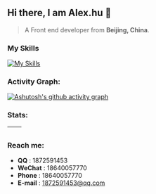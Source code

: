 ## Hi there, I am Alex.hu 🚀

> A Front end developer from **Beijing, China**.
> 
### My Skills

[![My Skills](https://skillicons.dev/icons?i=js,html,css,nodejs,python,react,vue)](https://skillicons.dev)


### Activity Graph:

[![Ashutosh's github activity graph](https://github-readme-activity-graph.vercel.app/graph?username=Alex-huxiyang&theme=react-dark)](https://github.com/Alex-huxiyang/github-readme-activity-graph)

### Stats:

| <img align="center" src="https://github-readme-stats.vercel.app/api?username=Alex-huxiyang&show_icons=true&theme=buefy&hide_border=true" alt="" /> | <img align="center" src="https://github-readme-stats.vercel.app/api/top-langs/?username=Alex-huxiyang&layout=compact&theme=buefy&hide_border=true" alt="" /> |
| ----------------------------------------------------------------------------------------------------------------------------------------------- | --------------------------------------------------------------------------------------------------------------------------------------------------------- |
### Reach me:

- **QQ** : 1872591453
- **WeChat** : 18640057770
- **Phone** : 18640057770
- **E-mail** : 1872591453@qq.com
